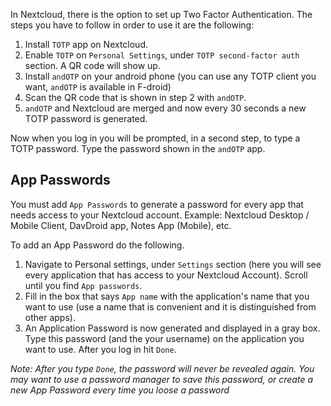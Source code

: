 In Nextcloud, there is the option to set up Two Factor Authentication. The steps you have to follow in order to use it are the following:

1. Install `TOTP` app on Nextcloud.
2. Enable `TOTP` on `Personal Settings`, under `TOTP second-factor auth` section. A QR code will show up.
3. Install `andOTP` on your android phone (you can use any TOTP client you want, `andOTP` is available in F-droid)
4. Scan the QR code that is shown in step 2 with `andOTP`.
5. `andOTP` and Nextcloud are merged and now every 30 seconds a new TOTP password is generated.

Now when you log in you will be prompted, in a second step, to type a TOTP password. Type the password shown in the `andOTP` app.

## App Passwords

You must add `App Passwords` to generate a password for every app that needs access to your Nextcloud account.
Example: Nextcloud Desktop / Mobile Client, DavDroid app, Notes App (Mobile), etc.

To add an App Password do the following.

1. Navigate to Personal settings, under `Settings` section (here you will see every application that has access to your Nextcloud Account). Scroll until you find `App passwords`.
2. Fill in the box that says `App name` with the application's name that you want to use (use a name that is convenient and it is distinguished from other apps).
3. An Application Password is now generated and displayed in a gray box. Type this password (and the your username) on the application you want to use. After you log in hit `Done`. 

*Note: After you type `Done`, the password will never be revealed again. You may want to use a password manager to save this password, or create a new App Password every time you loose a password*





